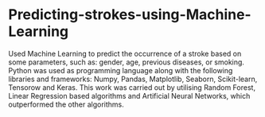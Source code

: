 # Predicting-strokes-using-Machine-Learning
Used Machine Learning to predict the occurrence of a stroke based on some parameters, such as: gender, age, previous diseases, or smoking.
Python was used as programming language along with the following libraries and frameworks: Numpy, Pandas, Matplotlib, Seaborn, Scikit-learn, Tensorow and Keras.
This work was carried out by utilising Random Forest, Linear Regression based algorithms and Artificial Neural Networks, which outperformed the other algorithms.
